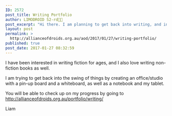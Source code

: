 ```yaml
---
ID: 2572
post_title: Writing Portfolio
author: LIMODROID S2-rd🔭🔬
post_excerpt: "Hi there. I am planning to get back into writing, and in my writing portfolio, you will be able to see everything I'm writing."
layout: post
permalink: >
  http://allianceofdroids.org.au/aod/2017/01/27/writing-portfolio/
published: true
post_date: 2017-01-27 08:32:59
---
```

I have been interested in writing fiction for ages, and I also love writing non-fiction books as well.&nbsp;

I am trying to get back into the swing of things by creating an office/studio with a pin-up board and a whiteboard, as well as a notebook and my tablet.

You will be able to check up on my progress by going to http://allianceofdroids.org.au/portfolio/writing/

Liam